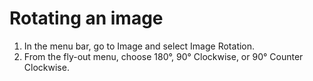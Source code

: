 # Rotating an image

1. In the menu bar, go to Image and select Image Rotation.
2. From the fly-out menu, choose 180°, 90° Clockwise, or 90° Counter Clockwise.
